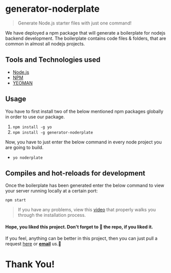 # generator-noderplate

> Generate Node.js starter files with just one command!

We have deployed a npm package that will generate a boilerplate for nodejs backend development. The boilerplate contains code files & folders, that are common in almost all nodejs projects.

## Tools and Technologies used

- [Node.js](https://nodejs.org/en/)
- [NPM](https://www.npmjs.com/)
- [YEOMAN](https://yeoman.io/)

## Usage

You have to first install two of the below mentioned npm packages globally in order to use our package.

1. `npm install -g yo`
2. `npm install -g generator-noderplate`

Now, you have to just enter the below command in every node project you are going to build.
- `yo noderplate`

## Compiles and hot-reloads for development
Once the boilerplate has been generated enter the below command to view your server running locally at a certain port:
```
npm start
```

> If you have any problems, view this [video]() that properly walks you through the installation process.

#### Hope, you liked this project. Don't forget to 🌟 the repo, if you liked it.
If you feel, anything can be better in this project, then you can just pull a request [here](https://github.com/SamarjeetBanik/generator-nodejs-boilerplate/issues/new) or <a href="mailto:teamnameerror@gmail.com"><b>email</b></a> us.🙂

# Thank You!
